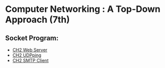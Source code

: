 # Computer Networking : A Top-Down Approach (7th)

## Socket Program:
* [CH2 Web Server](CH2/Programing)
* [CH2 UDPping](CH2/Programing)
* [CH2 SMTP Client](CH2/Programing)
